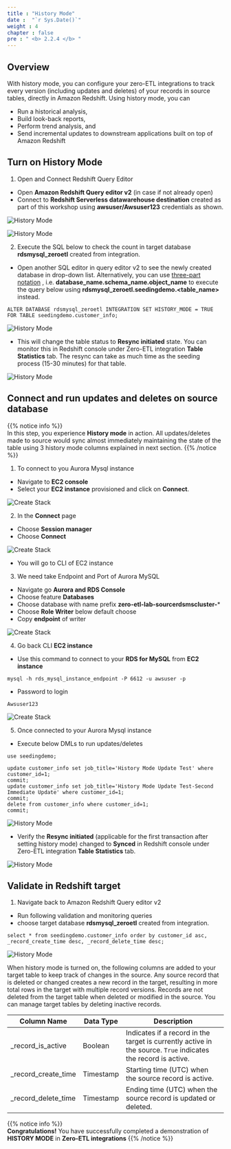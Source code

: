 ```yaml
---
title : "History Mode"
date :  "`r Sys.Date()`" 
weight : 4 
chapter : false
pre : " <b> 2.2.4 </b> "
---
```


## Overview
With history mode, you can configure your zero-ETL integrations to track every version (including updates and deletes) of your records in source tables, directly in Amazon Redshift. Using history mode, you can

+ Run a historical analysis,
+ Build look-back reports,
+ Perform trend analysis, and
+ Send incremental updates to downstream applications built on top of Amazon Redshift

## Turn on History Mode

1. Open and Connect Redshift Query Editor
+ Open **Amazon Redshift Query editor v2** (in case if not already open)
+ Connect to **Redshift Serverless datawarehouse destination** created as part of this workshop using **awsuser/Awsuser123** credentials as shown.

![History Mode](/images/2.Zero-ETLIntegration/34.png)

![History Mode](/images/2.Zero-ETLIntegration/38.png)

2. Execute the SQL below to check the count in target database **rdsmysql_zeroetl** created from integration. 
+ Open another SQL editor in query editor v2 to see the newly created database in drop-down list. Alternatively, you can use [three-part notation](https://docs.aws.amazon.com/redshift/latest/dg/cross-database-overview.html) , i.e. **database_name.schema_name.object_name** to execute the query below using **rdsmysql_zeroetl.seedingdemo.<table_name>** instead.

```
ALTER DATABASE rdsmysql_zeroetl INTEGRATION SET HISTORY_MODE = TRUE FOR TABLE seedingdemo.customer_info;
```

![History Mode](/images/2.Zero-ETLIntegration/108.png)

+ This will change the table status to **Resync initiated** state. You can monitor this in Redshift console under Zero-ETL integration **Table Statistics** tab. The resync can take as much time as the seeding process (15-30 minutes) for that table.

![History Mode](/images/2.Zero-ETLIntegration/109.png)

## Connect and run updates and deletes on source database

{{% notice info %}}  
In this step, you experience **History mode** in action. All updates/deletes made to source would sync almost immediately maintaining the state of the table using 3 history mode columns explained in next section.
{{% /notice %}}

1. To connect to you Aurora Mysql instance 
+ Navigate to **EC2 console** 
+ Select your **EC2 instance** provisioned and click on **Connect**.

![Create Stack](/images/2.Zero-ETLIntegration/1.png)

2. In the **Connect** page
+ Choose **Session manager**
+ Choose **Connect**

![Create Stack](/images/2.Zero-ETLIntegration/2.png)

+ You will go to CLI of EC2 instance

3. We need take Endpoint and Port of Aurora MySQL

+ Navigate go **Aurora and RDS Console**
+ Choose feature **Databases**
+ Choose database with name prefix **zero-etl-lab-sourcerdsmscluster-***
+ Choose **Role Writer** below default choose
+ Copy **endpoint** of writer

![Create Stack](/images/2.Zero-ETLIntegration/57.png)

4. Go back CLI **EC2 instance**
+ Use this command to connect to your **RDS for MySQL** from **EC2 instance**

`mysql -h rds_mysql_instance_endpoint -P 6612 -u awsuser -p `

+ Password to login

`Awsuser123`

![Create Stack](/images/2.Zero-ETLIntegration/58.png)

5. Once connected to your Aurora Mysql instance
+ Execute below DMLs to run updates/deletes
```
use seedingdemo;

update customer_info set job_title='History Mode Update Test' where customer_id=1;
commit;
update customer_info set job_title='History Mode Update Test-Second Immediate Update' where customer_id=1;
commit;
delete from customer_info where customer_id=1;
commit;
```

![History Mode](/images/2.Zero-ETLIntegration/110.png)

+ Verify the **Resync initiated** (applicable for the first transaction after setting history mode) changed to **Synced** in Redshift console under Zero-ETL integration **Table Statistics** tab.

![History Mode](/images/2.Zero-ETLIntegration/109.png)

## Validate in Redshift target

1. Navigate back to Amazon Redshift Query editor v2
+ Run following validation and monitoring queries
+ choose target database **rdsmysql_zeroetl** created from integration.
```
select * from seedingdemo.customer_info order by customer_id asc, _record_create_time desc, _record_delete_time desc;
```

![History Mode](/images/2.Zero-ETLIntegration/111.png)

When history mode is turned on, the following columns are added to your target table to keep track of changes in the source. Any source record that is deleted or changed creates a new record in the target, resulting in more total rows in the target with multiple record versions. Records are not deleted from the target table when deleted or modified in the source. You can manage target tables by deleting inactive records.

| Column Name           | Data Type | Description                                                                 |
|-----------------------|-----------|-----------------------------------------------------------------------------|
| _record_is_active     | Boolean   | Indicates if a record in the target is currently active in the source. `True` indicates the record is active. |
| _record_create_time   | Timestamp | Starting time (UTC) when the source record is active.                      |
| _record_delete_time   | Timestamp | Ending time (UTC) when the source record is updated or deleted.            |

{{% notice info %}}  
**Congratulations!** You have successfully completed a demonstration of **HISTORY MODE** in **Zero-ETL integrations**
{{% /notice %}}